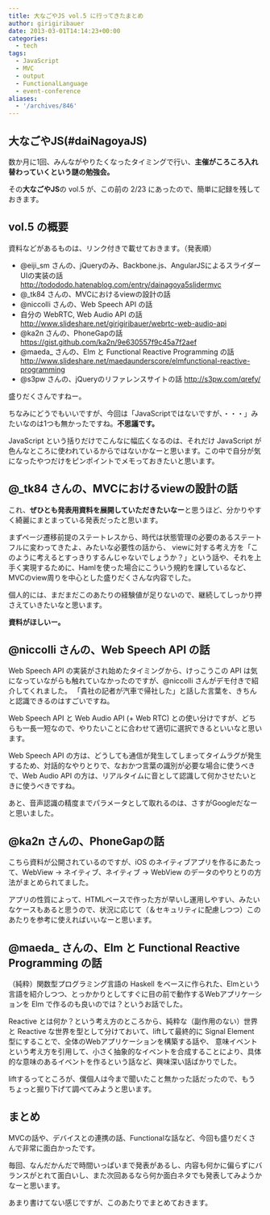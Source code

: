 ```yaml
---
title: 大なごやJS vol.5 に行ってきたまとめ
author: girigiribauer
date: 2013-03-01T14:14:23+00:00
categories:
  - tech
tags:
  - JavaScript
  - MVC
  - output
  - FunctionalLanguage
  - event-conference
aliases:
  - '/archives/846'
---
```

## 大なごやJS(#daiNagoyaJS)

数か月に1回、みんながやりたくなったタイミングで行い、**主催がころころ入れ替わっていくという謎の勉強会。**

その**大なごやJS**の vol.5 が、この前の 2/23 にあったので、簡単に記録を残しておきます。

## vol.5 の概要

資料などがあるものは、リンク付きで載せておきます。（発表順）

  * @eiji_sm さんの、jQueryのみ、Backbone.js、AngularJSによるスライダーUIの実装の話 <http://todododo.hatenablog.com/entry/dainagoya5slidermvc>
  * @_tk84 さんの、MVCにおけるviewの設計の話
  * @niccolli さんの、Web Speech API の話
  * 自分の WebRTC, Web Audio API の話 <http://www.slideshare.net/girigiribauer/webrtc-web-audio-api>
  * @ka2n さんの、PhoneGapの話 <https://gist.github.com/ka2n/9e630557f9c45a7f2aef>
  * @maeda_ さんの、Elm と Functional Reactive Programming の話 <http://www.slideshare.net/maedaunderscore/elmfunctional-reactive-programming>
  * @s3pw さんの、jQueryのリファレンスサイトの話 <http://s3pw.com/qrefy/>

盛りだくさんですねー。

ちなみにどうでもいいですが、今回は「JavaScriptではないですが、・・・」みたいなのは1つも無かったですね。**不思議です。**

JavaScript という括りだけでこんなに幅広くなるのは、それだけ JavaScript が色んなところに使われているからではないかなーと思います。この中で自分が気になったやつだけをピンポイントでメモっておきたいと思います。

## @_tk84 さんの、MVCにおけるviewの設計の話

これ、**ぜひとも発表用資料を展開していただきたいなー**と思うほど、分かりやすく綺麗にまとまっている発表だったと思います。

まずページ遷移前提のステートレスから、時代は状態管理の必要のあるステートフルに変わってきたよ、みたいな必要性の話から、 viewに対する考え方を「このように考えるとすっきりするんじゃないでしょうか？」という話や、それを上手く実現するために、Hamlを使った場合にこういう規約を課しているなど、MVCのview周りを中心とした盛りだくさんな内容でした。

個人的には、まだまだこのあたりの経験値が足りないので、継続してしっかり押さえていきたいなと思います。

**資料がほしいー。**

## @niccolli さんの、Web Speech API の話

Web Speech API の実装がされ始めたタイミングから、けっこうこの API は気になっていながらも触れていなかったのですが、@niccolli さんがデモ付きで紹介してくれました。 「貴社の記者が汽車で帰社した」と話した言葉を、きちんと認識できるのはすごいですね。

Web Speech API と Web Audio API (+ Web RTC) との使い分けですが、どちらも一長一短なので、やりたいことに合わせて適切に選択できるといいなと思います。

Web Speech API の方は、どうしても通信が発生してしまってタイムラグが発生するため、対話的なやりとりで、なおかつ言葉の識別が必要な場合に使うべきで、Web Audio API の方は、リアルタイムに音として認識して何かさせたいときに使うべきですね。

あと、音声認識の精度までパラメータとして取れるのは、さすがGoogleだなーと思いました。

## @ka2n さんの、PhoneGapの話

こちら資料が公開されているのですが、iOS のネイティブアプリを作るにあたって、WebView -> ネイティブ、ネイティブ -> WebView のデータのやりとりの方法がまとめられてました。

アプリの性質によって、HTMLベースで作った方が早いし運用しやすい、みたいなケースもあると思うので、状況に応じて（＆セキュリティに配慮しつつ）このあたりを参考に使えればいいなーと思います。

## @maeda_ さんの、Elm と Functional Reactive Programming の話

（純粋）関数型プログラミング言語の Haskell をベースに作られた、Elmという言語を紹介しつつ、とっかかりとしてすぐに目の前で動作するWebアプリケーションを Elm で作るのも良いのでは？というお話でした。

Reactive とは何か？という考え方のところから、純粋な（副作用のない）世界と Reactive な世界を型として分けておいて、liftして最終的に Signal Element 型にすることで、全体のWebアプリケーションを構築する話や、 意味イベントという考え方を引用して、小さく抽象的なイベントを合成することにより、具体的な意味のあるイベントを作るという話など、興味深い話ばかりでした。

liftするってところが、僕個人は今まで聞いたこと無かった話だったので、もうちょっと掘り下げて調べてみようと思います。

## まとめ

MVCの話や、デバイスとの連携の話、Functionalな話など、今回も盛りだくさんで非常に面白かったです。

毎回、なんだかんだで時間いっぱいまで発表があるし、内容も何かに偏らずにバランスがとれて面白いし、また次回あるなら何か面白ネタでも発表してみようかなーと思います。

あまり書けてない感じですが、このあたりでまとめておきます。
